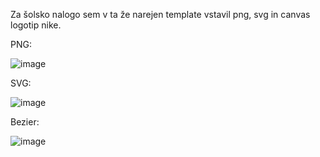 Za šolsko nalogo sem v ta že narejen template vstavil png, svg in canvas logotip nike.

PNG:

![image](https://github.com/user-attachments/assets/5488e7c5-30d4-4fcc-ba1d-d4432726403c)

SVG:

![image](https://github.com/user-attachments/assets/ce382429-489e-4fc5-96d5-db9e9fa4dcf8)

Bezier:

![image](https://github.com/user-attachments/assets/7f955c90-7c01-4cd3-bc9b-4887deb3763f)
